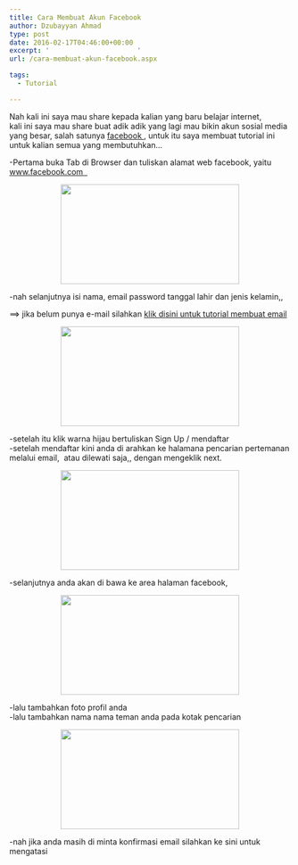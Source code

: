 ```yaml
---
title: Cara Membuat Akun Facebook
author: Dzubayyan Ahmad
type: post
date: 2016-02-17T04:46:00+00:00
excerpt: '						'
url: /cara-membuat-akun-facebook.aspx

tags:
  - Tutorial

---
```

Nah kali ini saya mau share kepada kalian yang baru belajar internet,  
kali ini saya mau share buat adik adik yang lagi mau bikin akun sosial media yang besar, salah satunya <a href="https://facebook.com/" target="_blank" rel="noopener noreferrer">facebook </a>, untuk itu saya membuat tutorial ini untuk kalian semua yang membutuhkan&#8230;

-Pertama buka Tab di Browser dan tuliskan alamat web facebook, yaitu [www.facebook.com  ][1]

<div style="clear: both; text-align: center;">
  <a style="margin-left: 1em; margin-right: 1em;" href="https://www.dzub.web.id/wp-content/uploads/2016/02/Screenshot-2B-252854-2529.png"><img loading="lazy" decoding="async" src="https://www.dzub.web.id/wp-content/uploads/2016/02/Screenshot-2B-252854-2529-300x169.png" alt="" alt="" width="320" height="179" border="0" /></a>
</div>

-nah selanjutnya isi nama, email password tanggal lahir dan jenis kelamin,,

  
==> jika belum punya e-mail silahkan <a href="https://www.itekno.tk/2016/02/cara-membuat-e-mail-di-google.html" target="_blank" rel="noopener noreferrer">klik disini untuk tutorial membuat email</a>

<div style="clear: both; text-align: center;">
  <a style="margin-left: 1em; margin-right: 1em;" href="https://www.dzub.web.id/wp-content/uploads/2016/02/Screenshot-2B-252855-2529.png"><img loading="lazy" decoding="async" src="https://www.dzub.web.id/wp-content/uploads/2016/02/Screenshot-2B-252855-2529-300x169.png" alt="" alt="" width="320" height="179" border="0" /></a>
</div>

-setelah itu klik warna hijau bertuliskan Sign Up / mendaftar  
-setelah mendaftar kini anda di arahkan ke halamana pencarian pertemanan melalui email,  atau dilewati saja,, dengan mengeklik next.

<div style="clear: both; text-align: center;">
  <a style="margin-left: 1em; margin-right: 1em;" href="https://www.dzub.web.id/wp-content/uploads/2016/02/Screenshot-2B-252856-2529.png"><img loading="lazy" decoding="async" src="https://www.dzub.web.id/wp-content/uploads/2016/02/Screenshot-2B-252856-2529-300x169.png" alt="" alt="" width="320" height="179" border="0" /></a>
</div>

-selanjutnya anda akan di bawa ke area halaman facebook,

<div style="clear: both; text-align: center;">
  <a style="margin-left: 1em; margin-right: 1em;" href="https://www.dzub.web.id/wp-content/uploads/2016/02/Screenshot-2B-252860-2529.png"><img loading="lazy" decoding="async" src="https://www.dzub.web.id/wp-content/uploads/2016/02/Screenshot-2B-252860-2529-300x169.png" alt="" alt="" width="320" height="179" border="0" /></a>
</div>

-lalu tambahkan foto profil anda  
-lalu tambahkan nama nama teman anda pada kotak pencarian

<div style="clear: both; text-align: center;">
  <a style="margin-left: 1em; margin-right: 1em;" href="https://www.dzub.web.id/wp-content/uploads/2016/02/Screenshot-2B-252862-2529.png"><img loading="lazy" decoding="async" src="https://www.dzub.web.id/wp-content/uploads/2016/02/Screenshot-2B-252862-2529-300x169.png" alt="" alt="" width="320" height="179" border="0" /></a>
</div>

-nah jika anda masih di minta konfirmasi email silahkan ke sini untuk mengatasi

<div style="clear: both; text-align: center;">
</div>

<div style="clear: both; text-align: center;">
</div>

 [1]: https://www.facebook.com/
